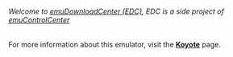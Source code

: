 ###### Welcome to [emuDownloadCenter (EDC)](https://github.com/PhoenixInteractiveNL/emuDownloadCenter/wiki/), EDC is a side project of [emuControlCenter](https://github.com/PhoenixInteractiveNL/emuControlCenter/wiki/)

For more information about this emulator, visit the [**Koyote**](https://github.com/PhoenixInteractiveNL/emuDownloadCenter/wiki/Emulator-koyote#menu) page.
